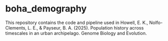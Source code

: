 # boha_demography
This repository contains the code and pipeline used in Howell, E. K., Nolfo-Clements, L. E., & Payseur, B. A. (2025). Population history across timescales in an urban archipelago. Genome Biology and Evolution.
